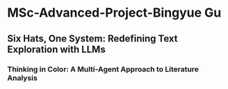 # MSc-Advanced-Project-Bingyue Gu

## Six Hats, One System: Redefining Text Exploration with LLMs
### Thinking in Color: A Multi-Agent Approach to Literature Analysis

##

